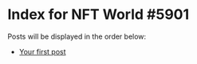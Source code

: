 # Index for NFT World #5901
Posts will be displayed in the order below:

- [Your first post](./001-first.md)

